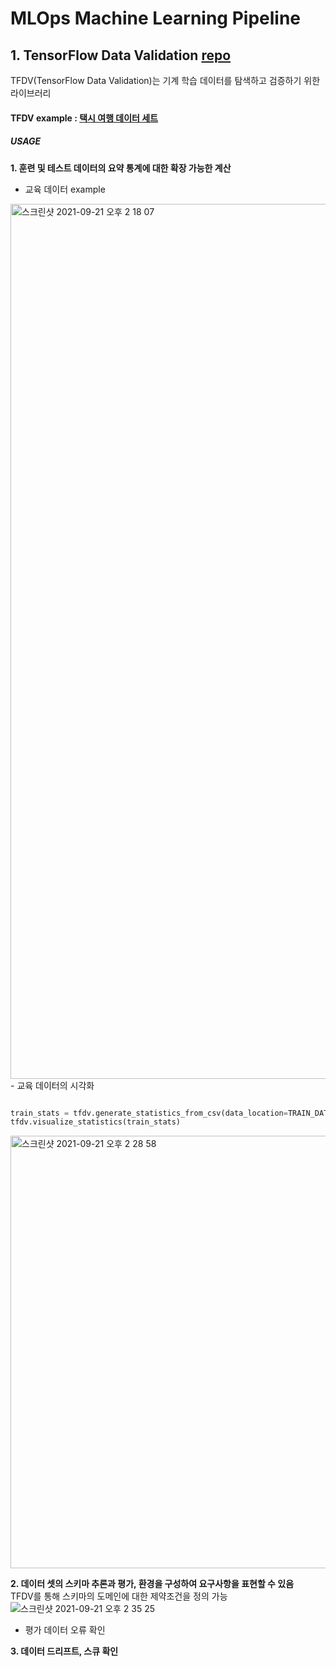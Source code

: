 # MLOps Machine Learning Pipeline

## 1. TensorFlow Data Validation [repo](https://github.com/tensorflow/data-validation)
TFDV(TensorFlow Data Validation)는 기계 학습 데이터를 탐색하고 검증하기 위한 라이브러리

#### TFDV example : [택시 여행 데이터 세트](https://data.cityofchicago.org/Transportation/Taxi-Trips/wrvz-psew)
##### USAGE
**1. 훈련 및 테스트 데이터의 요약 통계에 대한 확장 가능한 계산**
- 교육 데이터 example
<img width="1400" alt="스크린샷 2021-09-21 오후 2 18 07" src="https://user-images.githubusercontent.com/45285053/134116002-d3a02ed4-57a1-4cd4-9330-e88e4fd4ae4b.png">
- 교육 데이터의 시각화

```python

train_stats = tfdv.generate_statistics_from_csv(data_location=TRAIN_DATA)
tfdv.visualize_statistics(train_stats)

```
<img width="692" alt="스크린샷 2021-09-21 오후 2 28 58" src="https://user-images.githubusercontent.com/45285053/134116324-61bb3a38-7819-458d-8fe2-24557a72032e.png">

**2. 데이터 셋의 스키마 추론과 평가, 환경을 구성하여 요구사항을 표현할 수 있음**
<br/>TFDV를 통해 스키마의 도메인에 대한 제약조건을 정의 가능
![스크린샷 2021-09-21 오후 2 35 25](https://user-images.githubusercontent.com/45285053/134116778-3f11356f-6be9-4155-953f-7bbc2f5a4adc.png)

- 평가 데이터 오류 확인

**3. 데이터 드리프트, 스큐 확인**
